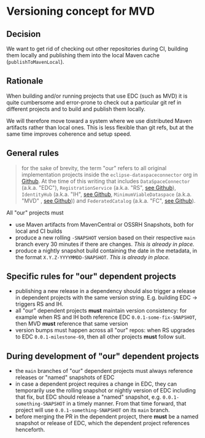 # Versioning concept for MVD

## Decision

We want to get rid of checking out other repositories during CI, building them locally and publishing them into the
local Maven cache (`publishToMavenLocal`).

## Rationale

When building and/or running projects that use EDC (such as MVD) it is quite cumbersome and error-prone to check out a
particular git ref in different projects and to build and publish them locally.

We will therefore move toward a system where we use distributed Maven artifacts rather than local ones. This is less
flexible than git refs, but at the same time improves coherence and setup speed.

## General rules

> for the sake of brevity, the term "our" refers to all original implementation projects inside the
`eclipse-dataspaceconnector` org in [Github](https://github.com/eclipse-dataspaceconnector/). At the time of this
> writing that includes `DataSpaceConnector` (a.k.a. "EDC"),
`RegistrationService` (a.k.a. "RS", [see Github](https://github.com/eclipse-dataspaceconnector/RegistrationService)),
`IdentityHub` (a.k.a. "IH", [see Github](https://github.com/eclipse-dataspaceconnector/IdentityHub),
`MinimumViableDataspace` (a.k.a. "MVD"
> , [see Github](https://github.com/eclipse-dataspaceconnector/MinimumViableDataspace))) and `FederatedCatalog` (a.k.a.
"FC", [see Github](https://github.com/eclipse-dataspaceconnector/FederatedCatalog)).

All "our" projects must

- use Maven artifacts from MavenCentral or OSSRH Snapshots, both for local and CI builds
- produce a new rolling `-SNAPSHOT` version based on their respective `main` branch every 30 minutes if there are
  changes. _This is already in place._
- produce a nightly snapshot build containing the date in the metadata, in the format `X.Y.Z-YYYYMMDD-SNAPSHOT`. _This
  is already in place._

## Specific rules for "our" dependent projects

- publishing a new release in a dependency should also trigger a release in dependent projects with the same version
  string. E.g. building EDC -> triggers RS and IH.
- all "our" dependent projects **must** maintain version consistency: for example when RS and IH both reference
  EDC `0.0.1-some-fix-SNAPSHOT`, then MVD **must** reference that same version
- version bumps must happen across all "our" repos: when RS upgrades to EDC `0.0.1-milestone-69`, then all other
  projects **must** follow suit.

## During development of "our" dependent projects

- the `main` branches of "our" dependent projects must always reference releases or "named" snapshots of EDC
- in case a dependent project requires a change in EDC, they can temporarily use the rolling snapshot or nightly version
  of EDC including that fix, but EDC should release a "named" snapshot, e.g. `0.0.1-something-SNAPSHOT` in a timely
  manner. From that time forward, that project will use `0.0.1-something-SNAPSHOT` on its `main` branch.
- before merging the PR in the dependent project, there **must** be a named snapshot or release of EDC, which the
  dependent project references henceforth.
